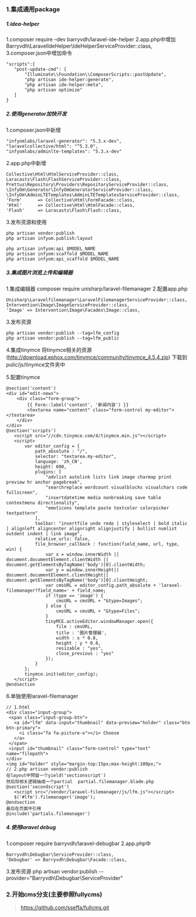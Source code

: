 ### 1.集成通用package
##### 1.idea-helper
1.composer require –dev barryvdh/laravel-ide-helper 
2.app.php中增加 Barryvdh\LaravelIdeHelper\IdeHelperServiceProvider::class, 
3.composer.json中增加命令
```
"scripts":{
   "post-update-cmd": [
       "Illuminate\\Foundation\\ComposerScripts::postUpdate",
       "php artisan ide-helper:generate",
       "php artisan ide-helper:meta",
       "php artisan optimize"
   ]
}
```

##### 2.使用generator加快开发
1.composer.json中新增
```
"infyomlabs/laravel-generator": "5.3.x-dev",
"laravelcollective/html": "^5.3.0",
"infyomlabs/adminlte-templates": "5.3.x-dev"
```

2.app.php中新增
```
Collective\Html\HtmlServiceProvider::class,
Laracasts\Flash\FlashServiceProvider::class,
Prettus\Repository\Providers\RepositoryServiceProvider::class,
\InfyOm\Generator\InfyOmGeneratorServiceProvider::class,
\InfyOm\AdminLTETemplates\AdminLTETemplatesServiceProvider::class, 
'Form'      => Collective\Html\FormFacade::class,
'Html'      => Collective\Html\HtmlFacade::class,
'Flash'     => Laracasts\Flash\Flash::class,
```

3.发布资源和使用
```
php artisan vendor:publish 
php artisan infyom.publish:layout

php artisan infyom:api $MODEL_NAME
php artisan infyom:scaffold $MODEL_NAME
php artisan infyom:api_scaffold $MODEL_NAME 
```

##### 3.集成图片浏览上传和编辑器
1.集成编辑器 composer require unisharp/laravel-filemanager
2.配置app.php
```
Unisharp\Laravelfilemanager\LaravelFilemanagerServiceProvider::class,
Intervention\Image\ImageServiceProvider::class,
'Image' => Intervention\Image\Facades\Image::class,
```
3.发布资源
```
php artisan vendor:publish --tag=lfm_config
php artisan vendor:publish --tag=lfm_public
```

4.集成tinymce
将tinymce相关的资源(http://download.ephox.com/tinymce/community/tinymce_4.5.4.zip)
下载到pulic/js/tinymce文件夹中

5.配置tinymce
```
@section('content')
<div id="edit-news">
    <div class="form-group">
        {{ Form::label('content', '新闻内容') }}
        <textarea name="content" class="form-control my-editor"></textarea>
    </div>
</div>
@section('scripts')
   <script src="//cdn.tinymce.com/4/tinymce.min.js"></script>
   <script>
       var editor_config = {
           path_absolute : "/",
           selector: "textarea.my-editor",
           language: 'zh_CN',
           height: 600,
           plugins: [
               "advlist autolink lists link image charmap print preview hr anchor pagebreak",
               "searchreplace wordcount visualblocks visualchars code fullscreen",
               "insertdatetime media nonbreaking save table contextmenu directionality",
               "emoticons template paste textcolor colorpicker textpattern"
           ],
           toolbar: "insertfile undo redo | styleselect | bold italic | alignleft aligncenter alignright alignjustify | bullist numlist outdent indent | link image",
           relative_urls: false,
           file_browser_callback : function(field_name, url, type, win) {
               var x = window.innerWidth || document.documentElement.clientWidth || document.getElementsByTagName('body')[0].clientWidth;
               var y = window.innerHeight|| document.documentElement.clientHeight|| document.getElementsByTagName('body')[0].clientHeight;
               var cmsURL = editor_config.path_absolute + 'laravel-filemanager?field_name=' + field_name;
               if (type == 'image') {
                   cmsURL = cmsURL + "&type=Images";
               } else {
                   cmsURL = cmsURL + "&type=Files";
               }
               tinyMCE.activeEditor.windowManager.open({
                   file : cmsURL,
                   title : '图片管理器',
                   width : x * 0.8,
                   height : y * 0.8,
                   resizable : "yes",
                   close_previous : "yes"
               });
           }
       };
       tinymce.init(editor_config);
   </script>
@endsection
```

6.单独使用laravel-filemanager
```
// 1.html
<div class="input-group">
 <span class="input-group-btn">
   <a id="lfm" data-input="thumbnail" data-preview="holder" class="btn btn-primary">
     <i class="fa fa-picture-o"></i> Choose
   </a>
 </span>
 <input id="thumbnail" class="form-control" type="text" name="filepath">
</div>
<img id="holder" style="margin-top:15px;max-height:100px;">
// 2.php artisan vendor:publish
在layout中预留一个yield('sectionscript')
然后将相关逻辑抽成一个partial  partial.filemanager.blade.php
@section('secondscript')
   <script src="/vendor/laravel-filemanager/js/lfm.js"></script>
   $('#lfm').filemanager('image');
@endsection
最后在页面中引用
@include('partials.filemanager')
```

##### 4.使用laravel debug
1.composer require barryvdh/laravel-debugbar
2.app.php中
```
Barryvdh\Debugbar\ServiceProvider::class,
'Debugbar' => Barryvdh\Debugbar\Facade::class,
```
3.发布资源
php artisan vendor:publish --provider="Barryvdh\Debugbar\ServiceProvider"

### 2.开始cms分支(主要参照fullycms)
> https://github.com/sseffa/fullcms.git 

